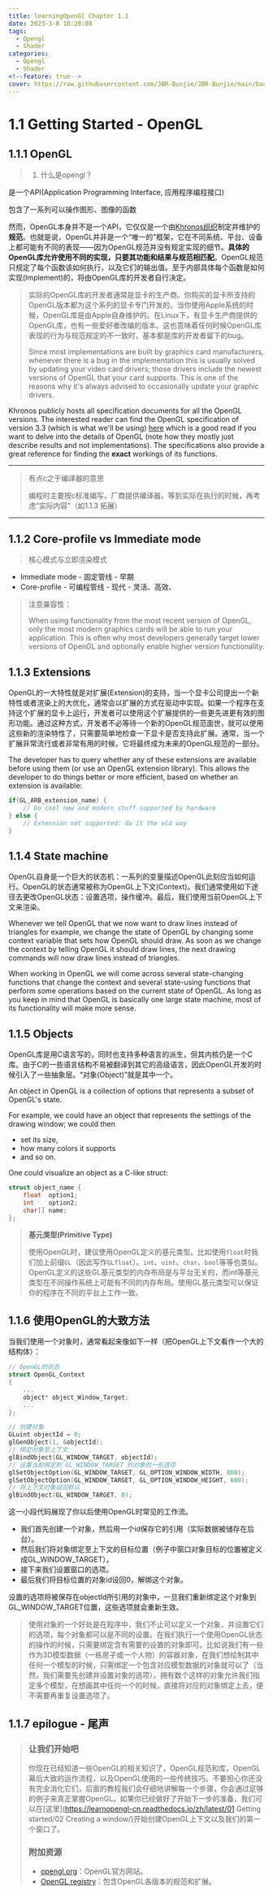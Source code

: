 ```yaml
---
title: learningOpenGl Chapter 1.1
date: 2023-3-8 10:20:08
tags:
  - Opengl
  - Shader
categories:
  - Opengl
  - Shader
<!--feature: true-->
cover: https://raw.githubusercontent.com/JBR-Bunjie/JBR-Bunjie/main/back.jpg
---
```


# 1.1 Getting Started - OpenGL

## 1.1.1 OpenGL

> 1. 什么是opengl？

是一个API(Application Programming Interface, 应用程序编程接口)

包含了一系列可以操作图形、图像的函数



然而，OpenGL本身并不是一个API，它仅仅是一个由[Khronos组织](http://www.khronos.org/)制定并维护的**规范**。也就是说，OpenGL并非是一个“唯一的”框架，它在不同系统、平台、设备上都可能有不同的表现——因为OpenGL规范并没有规定实现的细节。**具体的OpenGL库允许使用不同的实现，只要其功能和结果与规范相匹配**。OpenGL规范只规定了每个函数该如何执行，以及它们的输出值。至于内部具体每个函数是如何实现(Implement)的，将由OpenGL库的开发者自行决定。

> 实际的OpenGL库的开发者通常是显卡的生产商。你购买的显卡所支持的OpenGL版本都为这个系列的显卡专门开发的。当你使用Apple系统的时候，OpenGL库是由Apple自身维护的。在Linux下，有显卡生产商提供的OpenGL库，也有一些爱好者改编的版本。这也意味着任何时候OpenGL库表现的行为与规范规定的不一致时，基本都是库的开发者留下的bug。
>
> Since most implementations are built by graphics card manufacturers, whenever there is a bug in the implementation this is usually solved by updating your video card drivers; those drivers include the newest versions of OpenGL that your card supports. This is one of the reasons why it's always advised to occasionally update your graphic drivers.

Khronos publicly hosts all specification documents for all the OpenGL versions. The interested reader can find the OpenGL specification of version 3.3 (which is what we'll be using) [here](https://www.opengl.org/registry/doc/glspec33.core.20100311.withchanges.pdf) which is a good read if you want to delve into the details of OpenGL (note how they mostly just describe results and not implementations). The specifications also provide a great reference for finding the **exact** workings of its functions.

---

> 有点c之于编译器的意思
>
> 编程时主要按c标准编写，厂商提供编译器，等到实际在执行的时候，再考虑“实际内容”（如1.1.3 拓展）

---

## 1.1.2 Core-profile vs Immediate mode

> 核心模式与立即渲染模式

- Immediate mode - 固定管线 - 早期
- Core-profile - 可编程管线 - 现代 - 灵活、高效、

> 注意兼容性：
>
> When using functionality from the most recent version of OpenGL, only the most modern graphics cards will be able to run your application. This is often why most developers generally target lower versions of OpenGL and optionally enable higher version functionality.

## 1.1.3 Extensions

OpenGL的一大特性就是对扩展(Extension)的支持，当一个显卡公司提出一个新特性或者渲染上的大优化，通常会以扩展的方式在驱动中实现。如果一个程序在支持这个扩展的显卡上运行，开发者可以使用这个扩展提供的一些更先进更有效的图形功能。通过这种方式，开发者不必等待一个新的OpenGL规范面世，就可以使用这些新的渲染特性了，只需要简单地检查一下显卡是否支持此扩展。通常，当一个扩展非常流行或者非常有用的时候，它将最终成为未来的OpenGL规范的一部分。

The developer has to query whether any of these extensions are available before using them (or use an OpenGL extension library). This allows the developer to do things better or more efficient, based on whether an extension is available:

```c
if(GL_ARB_extension_name) {
    // Do cool new and modern stuff supported by hardware
} else {
    // Extension not supported: do it the old way
}
```

## 1.1.4 State machine

OpenGL自身是一个巨大的状态机：一系列的变量描述OpenGL此刻应当如何运行。OpenGL的状态通常被称为OpenGL上下文(Context)。我们通常使用如下途径去更改OpenGL状态：设置选项，操作缓冲。最后，我们使用当前OpenGL上下文来渲染。

Whenever we tell OpenGL that we now want to draw lines instead of triangles for example, we change the state of OpenGL by changing some context variable that sets how OpenGL should draw. As soon as we change the context by telling OpenGL it should draw lines, the next drawing commands will now draw lines instead of triangles.

When working in OpenGL we will come across several state-changing functions that change the context and several state-using functions that perform some operations based on the current state of OpenGL. As long as you keep in mind that OpenGL is basically one large state machine, most of its functionality will make more sense.

## 1.1.5 Objects

OpenGL库是用C语言写的，同时也支持多种语言的派生，但其内核仍是一个C库。由于C的一些语言结构不易被翻译到其它的高级语言，因此OpenGL开发的时候引入了一些抽象层。“对象(Object)”就是其中一个。

An object in OpenGL is a collection of options that represents a subset of OpenGL's state. 

For example, we could have an object that represents the settings of the drawing window; we could then

- set its size, 
- how many colors it supports 
- and so on. 

One could visualize an object as a C-like struct:

```c
struct object_name {
    float  option1;
    int    option2;
    char[] name;
};
```

>**基元类型(Primitive Type)**
>
>使用OpenGL时，建议使用OpenGL定义的基元类型。比如使用`float`时我们加上前缀`GL`（因此写作`GLfloat`）。`int`、`uint`、`char`、`bool`等等也类似。OpenGL定义的这些GL基元类型的内存布局是与平台无关的，而int等基元类型在不同操作系统上可能有不同的内存布局。使用GL基元类型可以保证你的程序在不同的平台上工作一致。

## 1.1.6 使用OpenGL的大致方法

当我们使用一个对象时，通常看起来像如下一样（把OpenGL上下文看作一个大的结构体）：

```c
// OpenGL的状态
struct OpenGL_Context 
{
    ...
    object* object_Window_Target;
    ...     
};

// 创建对象
GLuint objectId = 0;
glGenObject(1, &objectId);
// 绑定对象至上下文
glBindObject(GL_WINDOW_TARGET, objectId);
// 设置当前绑定到 GL_WINDOW_TARGET 的对象的一些选项
glSetObjectOption(GL_WINDOW_TARGET, GL_OPTION_WINDOW_WIDTH, 800);
glSetObjectOption(GL_WINDOW_TARGET, GL_OPTION_WINDOW_HEIGHT, 600);
// 将上下文对象设回默认
glBindObject(GL_WINDOW_TARGET, 0);
```

这一小段代码展现了你以后使用OpenGL时常见的工作流。

- 我们首先创建一个对象，然后用一个id保存它的引用（实际数据被储存在后台）。
- 然后我们将对象绑定至上下文的目标位置（例子中窗口对象目标的位置被定义成GL_WINDOW_TARGET）。
- 接下来我们设置窗口的选项。
- 最后我们将目标位置的对象id设回0，解绑这个对象。

设置的选项将被保存在objectId所引用的对象中，一旦我们重新绑定这个对象到GL_WINDOW_TARGET位置，这些选项就会重新生效。

>使用对象的一个好处是在程序中，我们不止可以定义一个对象，并设置它们的选项，每个对象都可以是不同的设置。在我们执行一个使用OpenGL状态的操作的时候，只需要绑定含有需要的设置的对象即可。比如说我们有一些作为3D模型数据（一栋房子或一个人物）的容器对象，在我们想绘制其中任何一个模型的时候，只需绑定一个包含对应模型数据的对象就可以了（当然，我们需要先创建并设置对象的选项）。拥有数个这样的对象允许我们指定多个模型，在想画其中任何一个的时候，直接将对应的对象绑定上去，便不需要再重复设置选项了。

## 1.1.7 epilogue - 尾声

>### 让我们开始吧
>
>你现在已经知道一些OpenGL的相关知识了，OpenGL规范和库，OpenGL幕后大致的运作流程，以及OpenGL使用的一些传统技巧。不要担心你还没有完全消化它们，后面的教程我们会仔细地讲解每一个步骤，你会通过足够的例子来真正掌握OpenGL。如果你已经做好了开始下一步的准备，我们可以在[这里](https://learnopengl-cn.readthedocs.io/zh/latest/01 Getting started/02 Creating a window/)开始创建OpenGL上下文以及我们的第一个窗口了。
>
>### 附加资源
>
>- [opengl.org](https://www.opengl.org/)：OpenGL官方网站。
>- [OpenGL registry](https://www.opengl.org/registry/)：包含OpenGL各版本的规范和扩展。
>
>